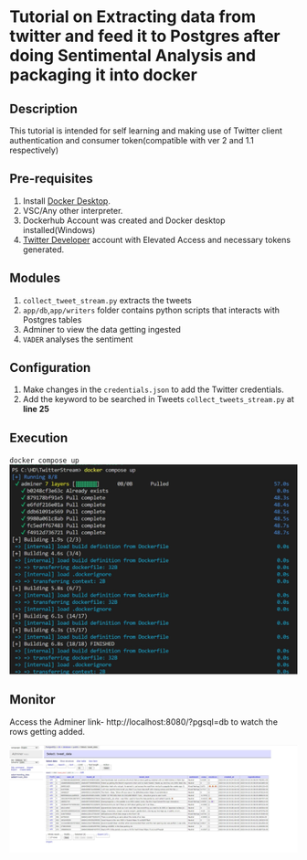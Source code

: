 # Tutorial on Extracting data from twitter and feed it to Postgres after doing Sentimental Analysis and packaging it into docker

## Description
This tutorial is intended for self learning and making use of Twitter client authentication and consumer token(compatible with ver 2 and 1.1 respectively)

## Pre-requisites
1. Install [Docker Desktop](https://www.docker.com/products/docker-desktop/).
2. VSC/Any other interpreter.
3. Dockerhub Account was created and Docker desktop installed(Windows)
4. [Twitter Developer](https://developer.twitter.com/en/portal/dashboard) account with Elevated Access and necessary tokens generated.

## Modules
1. `collect_tweet_stream.py` extracts the tweets
2. `app/db`,`app/writers` folder contains python scripts that interacts with Postgres tables
3. Adminer  to view the data getting ingested
4. `VADER` analyses the sentiment

## Configuration
1. Make changes in the `credentials.json` to add the Twitter credentials.
2. Add the keyword to be searched in Tweets `collect_tweets_stream.py` at **line 25**


## Execution

`docker compose up`
![alt text](https://github.com/subashkonar13/twitterStreaming/blob/main/images/git1.jpg)

## Monitor

Access the Adminer link- http://localhost:8080/?pgsql=db to watch the rows getting added.

![](https://github.com/subashkonar13/twitterStreaming/blob/main/images/git124.jpg)

